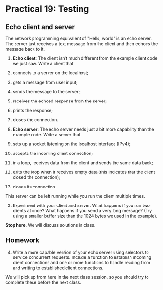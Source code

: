 # Practical  19: Testing


##  Echo client and server
The network programming equivalent of "Hello, world" is an echo server. The
server just receives a text message from the client and then echoes the message
back to it.

1. **Echo client**: The client isn't much different from the example client code we just saw. Write a client that
  1. connects to a server on the localhost;
  2. gets a message from user input;
  3. sends the message to the server;
  4. receives the echoed response from the server;
  5. prints the response;
  6. closes the connection.

2. **Echo server**: The echo server needs just a bit more capability than the example code. Write a server that
  1. sets up a socket listening on the localhost interface (IPv4);
  2. accepts the incoming client connection;
  3. in a loop, receives data from the client and sends the same data back;
  4. exits the loop when it receives empty data (this indicates that the client closed the connection);
  5. closes its connection.

This server can be left running while you run the client multiple times.

3. Experiment with your client and server. What happens if you run two clients at once? What happens if you send a very long message? (Try using a smaller buffer size than the 1024 bytes we used in the example). 


**Stop here**. We will discuss solutions in class.

## Homework

4. Write a more capable version of your echo server using selectors to service concurrent requests. Include a function to establish incoming client connections and one or more functions to handle reading from and writing to established client connections.

We will pick up from here in the next class session, so you should try to complete these before the next class.

